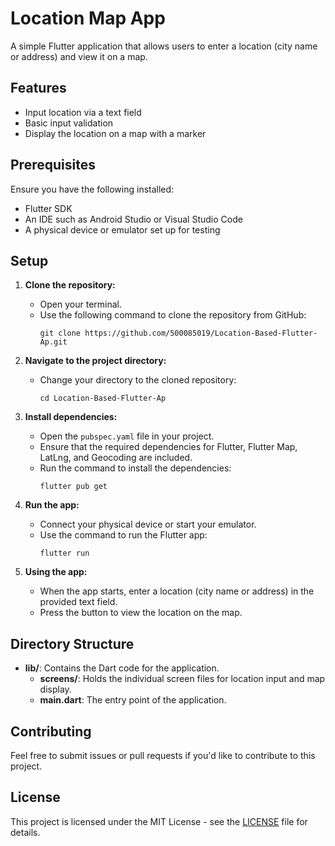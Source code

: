 
# Location Map App

A simple Flutter application that allows users to enter a location (city name or address) and view it on a map.

## Features

- Input location via a text field
- Basic input validation
- Display the location on a map with a marker

## Prerequisites

Ensure you have the following installed:

- Flutter SDK
- An IDE such as Android Studio or Visual Studio Code
- A physical device or emulator set up for testing

## Setup

1. **Clone the repository:**
   - Open your terminal.
   - Use the following command to clone the repository from GitHub:
     ```
     git clone https://github.com/500085019/Location-Based-Flutter-Ap.git
     ```

2. **Navigate to the project directory:**
   - Change your directory to the cloned repository:
     ```
     cd Location-Based-Flutter-Ap
     ```

3. **Install dependencies:**
   - Open the `pubspec.yaml` file in your project.
   - Ensure that the required dependencies for Flutter, Flutter Map, LatLng, and Geocoding are included.
   - Run the command to install the dependencies:
     ```
     flutter pub get
     ```

4. **Run the app:**
   - Connect your physical device or start your emulator.
   - Use the command to run the Flutter app:
     ```
     flutter run
     ```

5. **Using the app:**
   - When the app starts, enter a location (city name or address) in the provided text field.
   - Press the button to view the location on the map.

## Directory Structure

- **lib/**: Contains the Dart code for the application.
  - **screens/**: Holds the individual screen files for location input and map display.
  - **main.dart**: The entry point of the application.

## Contributing

Feel free to submit issues or pull requests if you'd like to contribute to this project.

## License

This project is licensed under the MIT License - see the [LICENSE](LICENSE) file for details.
